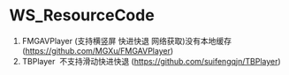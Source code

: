 # WS_ResourceCode

1. FMGAVPlayer (支持横竖屏 快进快退 网络获取)没有本地缓存 (https://github.com/MGXu/FMGAVPlayer)
2. TBPlayer   不支持滑动快进快退 (https://github.com/suifengqjn/TBPlayer)
